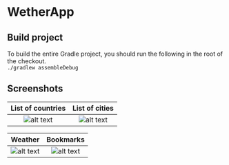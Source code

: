 # WetherApp

## Build project
To build the entire Gradle project, you should run the following in the root of the checkout.<br>
```./gradlew assembleDebug```<br>



## Screenshots
List of countries             |  List of cities
:-------------------------:|:-------------------------:
![alt text](https://raw.githubusercontent.com/Cilestal/WetherApp/master/screenshots/device-2017-10-10-225811.png)  |  ![alt text](https://raw.githubusercontent.com/Cilestal/WetherApp/master/screenshots/device-2017-10-10-225953.png)

Weather             |  Bookmarks
:-------------------------:|:-------------------------:
![alt text](https://raw.githubusercontent.com/Cilestal/WetherApp/master/screenshots/device-2017-10-10-230142.png)  |  ![alt text](https://raw.githubusercontent.com/Cilestal/WetherApp/master/screenshots/device-2017-10-10-230323.png)




